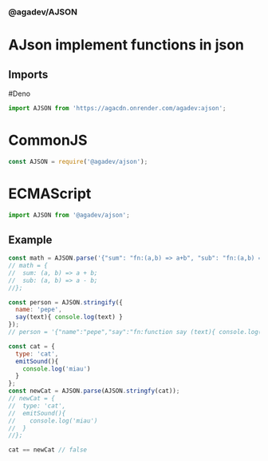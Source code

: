 ### @agadev/AJSON
# AJson implement functions in json

## Imports
#Deno
```js
import AJSON from 'https://agacdn.onrender.com/agadev:ajson';
```
# CommonJS
```js
const AJSON = require('@agadev/ajson');
```
# ECMAScript
```js
import AJSON from '@agadev/ajson';
```

## Example
```js
const math = AJSON.parse('{"sum": "fn:(a,b) => a+b", "sub": "fn:(a,b) => a-b"}');
// math = {
//  sum: (a, b) => a + b;
//  sub: (a, b) => a - b;
//};

const person = AJSON.stringify({
  name: 'pepe',
  say(text){ console.log(text) }
});
// person = '{"name":"pepe","say":"fn:function say (text){ console.log(text); }"}';

const cat = {
  type: 'cat',
  emitSound(){
    console.log('miau')
  }
};
const newCat = AJSON.parse(AJSON.stringfy(cat));
// newCat = {
//  type: 'cat',
//  emitSound(){
//    console.log('miau')
//  }
//};

cat == newCat // false
```